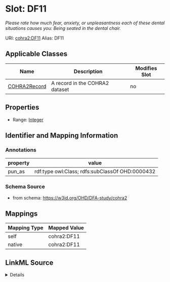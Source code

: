 

# Slot: DF11 


_Please rate how much fear, anxiety, or unpleasantness each of these dental situations causes you: Being seated in the dental chair._





URI: [cohra2:DF11](https://w3id.org/OHD/DFA-study/cohra2/DF11)
Alias: DF11

<!-- no inheritance hierarchy -->





## Applicable Classes

| Name | Description | Modifies Slot |
| --- | --- | --- |
| [COHRA2Record](COHRA2Record.md) | A record in the COHRA2 dataset |  no  |







## Properties

* Range: [Integer](Integer.md)





## Identifier and Mapping Information





### Annotations

| property | value |
| --- | --- |
| pun_as | rdf:type owl:Class; rdfs:subClassOf OHD:0000432 |




### Schema Source


* from schema: https://w3id.org/OHD/DFA-study/cohra2




## Mappings

| Mapping Type | Mapped Value |
| ---  | ---  |
| self | cohra2:DF11 |
| native | cohra2:DF11 |




## LinkML Source

<details>
```yaml
name: DF11
annotations:
  pun_as:
    tag: pun_as
    value: rdf:type owl:Class; rdfs:subClassOf OHD:0000432
description: 'Please rate how much fear, anxiety, or unpleasantness each of these
  dental situations causes you: Being seated in the dental chair.'
from_schema: https://w3id.org/OHD/DFA-study/cohra2
rank: 1000
alias: DF11
domain_of:
- COHRA2Record
range: integer

```
</details>